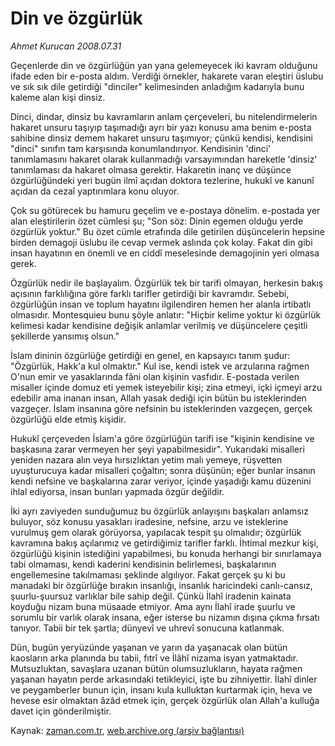 # Din ve özgürlük

*Ahmet Kurucan 2008.07.31*

<tr><td class="metin" colspan="2" style="padding-top: 20px; padding-left: 5px; padding-right: 10px;">Geçenlerde din ve özgürlüğün yan yana gelemeyecek iki kavram olduğunu ifade eden bir e-posta aldım. Verdiği örnekler, hakarete varan eleştiri üslubu ve sık sık dile getirdiği "dinciler" kelimesinden anladığım kadarıyla bunu kaleme alan kişi dinsiz.</td></tr><tr><td class="metin" colspan="2" style="padding-top: 20px; padding-left: 5px; padding-right: 10px;"><p> Dinci, dindar, dinsiz bu kavramların anlam çerçeveleri, bu nitelendirmelerin hakaret unsuru taşıyıp taşımadığı ayrı bir yazı konusu ama benim e-posta sahibine dinsiz demem hakaret unsuru taşımıyor; çünkü kendisi, kendisini "dinci" sınıfın tam karşısında konumlandırıyor. Kendisinin 'dinci' tanımlamasını hakaret olarak kullanmadığı varsayımından hareketle 'dinsiz' tanımlaması da hakaret olmasa gerektir. Hakaretin inanç ve düşünce özgürlüğündeki yeri bugün ilmî açıdan doktora tezlerine, hukukî ve kanunî açıdan da cezaî yaptırımlara konu oluyor. 
<p>Çok su götürecek bu hamuru geçelim ve e-postaya dönelim. e-postada yer alan eleştirilerin özet cümlesi şu; "Son söz: Dinin egemen olduğu yerde özgürlük yoktur." Bu özet cümle etrafında dile getirilen düşüncelerin hepsine birden demagoji üslubu ile cevap vermek aslında çok kolay. Fakat din gibi insan hayatının en önemli ve en ciddî meselesinde demagojinin yeri olmasa gerek. 
<p>Özgürlük nedir ile başlayalım. Özgürlük tek bir tarifi olmayan, herkesin bakış açısının farklılığına göre farklı tarifler getirdiği bir kavramdır. Sebebi, özgürlüğün insan ve toplum hayatını ilgilendiren hemen her alanla irtibatlı olmasıdır. Montesquieu bunu şöyle anlatır: "Hiçbir kelime yoktur ki özgürlük kelimesi kadar kendisine değişik anlamlar verilmiş ve düşüncelere çeşitli şekillerde yansımış olsun."
<p>İslam dininin özgürlüğe getirdiği en genel, en kapsayıcı tanım şudur: "Özgürlük, Hakk'a kul olmaktır." Kul ise, kendi istek ve arzularına rağmen O'nun emir ve yasaklarında fâni olan kişinin vasfıdır. E-postada verilen misaller içinde domuz eti yemek isteyebilir kişi; zina etmeyi, içki içmeyi arzu edebilir ama inanan insan, Allah yasak dediği için bütün bu isteklerinden vazgeçer. İslam insanına göre nefsinin bu isteklerinden vazgeçen, gerçek özgürlüğü elde etmiş kişidir. 
<p>Hukukî çerçeveden İslam'a göre özgürlüğün tarifi ise "kişinin kendisine ve başkasına zarar vermeyen her şeyi yapabilmesidir". Yukarıdaki misalleri yeniden nazara alın veya hırsızlıktan yetim malı yemeye, rüşvetten uyuşturucuya kadar misalleri çoğaltın; sonra düşünün; eğer bunlar insanın kendi nefsine ve başkalarına zarar veriyor, içinde yaşadığı kamu düzenini ihlal ediyorsa, insan bunları yapmada özgür değildir. 
<p>İki ayrı zaviyeden sunduğumuz bu özgürlük anlayışını başkaları anlamsız buluyor, söz konusu yasakları iradesine, nefsine, arzu ve isteklerine vurulmuş gem olarak görüyorsa, yapılacak tespit şu olmalıdır; özgürlük kavramına bakış açılarımız ve getirdiğimiz tarifler farklı. İhtimal mezkur kişi, özgürlüğü kişinin istediğini yapabilmesi, bu konuda herhangi bir sınırlamaya tabi olmaması, kendi kaderini kendisinin belirlemesi, başkalarının engellemesine takılmaması şeklinde algılıyor. Fakat gerçek şu ki bu manadaki bir özgürlüğe bırakın insanlığı, insanlık haricindeki canlı-cansız, şuurlu-şuursuz varlıklar bile sahip değil. Çünkü İlahî iradenin kainata koyduğu nizam buna müsaade etmiyor. Ama aynı İlahî irade şuurlu ve sorumlu bir varlık olarak insana, eğer isterse bu nizamın dışına çıkma fırsatı tanıyor. Tabii bir tek şartla; dünyevî ve uhrevî sonucuna katlanmak. 
<p>Dün, bugün yeryüzünde yaşanan ve yarın da yaşanacak olan bütün kaosların arka planında bu tabii, fıtrî ve İlâhî nizama isyan yatmaktadır. Mutsuzluktan, savaşlara uzanan bütün olumsuzlukların, hayata rağmen yaşanan hayatın perde arkasındaki tetikleyici, işte bu zihniyettir. İlahî dinler ve peygamberler bunun için, insanı kula kulluktan kurtarmak için, heva ve hevese esir olmaktan âzâd etmek için, gerçek özgürlük olan Allah'a kulluğa davet için gönderilmiştir.<br/></p></p></p></p></p></p></p></td></tr>

Kaynak: [zaman.com.tr](http://zaman.com.tr/yazar.do?yazino=720495), [web.archive.org (arşiv bağlantısı)](http://web.archive.org/web/20080828123851/http://www.zaman.com.tr:80/yazar.do?yazino=720495)

